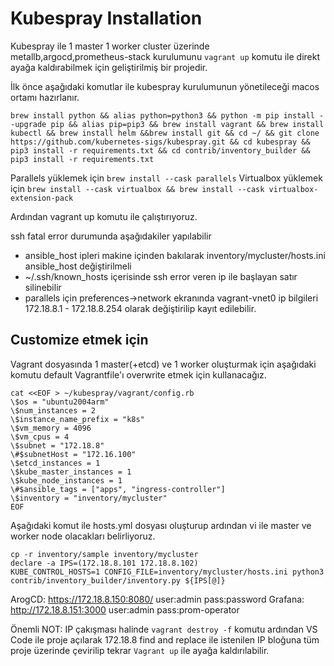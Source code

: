 # Kubespray Installation
Kubespray ile 1 master 1 worker cluster üzerinde metallb,argocd,prometheus-stack kurulumunu `vagrant up` komutu ile direkt ayağa kaldırabilmek için geliştirilmiş bir projedir.

İlk önce aşağıdaki komutlar ile kubespray kurulumunun yönetileceği macos ortamı hazırlanır.

```ShellSession
brew install python && alias python=python3 && python -m pip install --upgrade pip && alias pip=pip3 && brew install vagrant && brew install kubectl && brew install helm &&brew install git && cd ~/ && git clone https://github.com/kubernetes-sigs/kubespray.git && cd kubespray && pip3 install -r requirements.txt && cd contrib/inventory_builder && pip3 install -r requirements.txt
```
Parallels yüklemek için 
`brew install --cask parallels`
Virtualbox yüklemek için 
`brew install --cask virtualbox && brew install --cask virtualbox-extension-pack`


Ardından vagrant up komutu ile çalıştırıyoruz. 

ssh fatal error durumunda aşağıdakiler yapılabilir 
- ansible_host ipleri makine içinden bakılarak inventory/mycluster/hosts.ini ansible_host değiştirilmeli
- ~/.ssh/known_hosts içerisinde ssh error veren ip ile başlayan satır silinebilir
- parallels için preferences->network ekranında vagrant-vnet0 ip bilgileri 172.18.8.1 - 172.18.8.254 olarak değiştirilip kayıt edilebilir.


## Customize etmek için
Vagrant dosyasında 1 master(+etcd) ve 1 worker oluşturmak için aşağıdaki komutu default Vagrantfile'ı overwrite etmek için kullanacağız.

```ShellSession
cat <<EOF > ~/kubespray/vagrant/config.rb
\$os = "ubuntu2004arm"
\$num_instances = 2
\$instance_name_prefix = "k8s"
\$vm_memory = 4096
\$vm_cpus = 4
\$subnet = "172.18.8"
\#$subnetHost = "172.16.100"
\$etcd_instances = 1
\$kube_master_instances = 1
\$kube_node_instances = 1
\#$ansible_tags = ["apps", "ingress-controller"]
\$inventory = "inventory/mycluster"
EOF
```
Aşağıdaki komut ile hosts.yml dosyası oluşturup ardından vi ile master ve worker node olacakları belirliyoruz.

```ShellSession
cp -r inventory/sample inventory/mycluster
declare -a IPS=(172.18.8.101 172.18.8.102)
KUBE_CONTROL_HOSTS=1 CONFIG_FILE=inventory/mycluster/hosts.ini python3 contrib/inventory_builder/inventory.py ${IPS[@]}
```

ArogCD: https://172.18.8.150:8080/ user:admin pass:password
Grafana: http://172.18.8.151:3000 user:admin pass:prom-operator

Önemli NOT: IP çakışması halinde `vagrant destroy -f` komutu ardından VS Code ile proje açılarak 172.18.8 find and replace ile istenilen IP bloğuna tüm proje üzerinde çevirilip tekrar `Vagrant up` ile ayağa kaldırılabilir.


